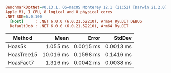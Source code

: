 ``` ini

BenchmarkDotNet=v0.13.1, OS=macOS Monterey 12.1 (21C52) [Darwin 21.2.0]
Apple M1, 1 CPU, 8 logical and 8 physical cores
.NET SDK=6.0.100
  [Host]     : .NET 6.0.0 (6.0.21.52210), Arm64 RyuJIT DEBUG
  DefaultJob : .NET 6.0.0 (6.0.21.52210), Arm64 RyuJIT


```
|     Method |      Mean |     Error |    StdDev |
|----------- |----------:|----------:|----------:|
|     Hoas5k |  1.055 ms | 0.0015 ms | 0.0013 ms |
| HoasTree15 | 10.016 ms | 0.1598 ms | 0.1416 ms |
|  HoasFact7 |  1.316 ms | 0.0042 ms | 0.0038 ms |
